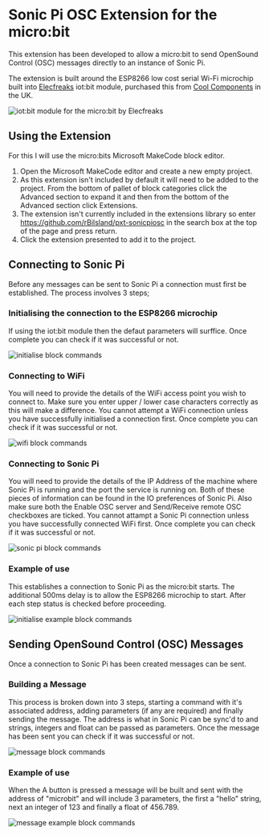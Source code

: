 # Sonic Pi OSC Extension for the micro:bit

This extension has been developed to allow a micro:bit to send OpenSound Control (OSC) messages directly to an instance of Sonic Pi.

The extension is built around the ESP8266 low cost serial Wi-Fi microchip built into [Elecfreaks](https://www.elecfreaks.com/store/) iot:bit module, purchased this from [Cool Components](https://coolcomponents.co.uk/products/iot-bit-for-bbc-micro-bit) in the UK.

![iot:bit module for the micro:bit by Elecfreaks](https://github.com/RBilsland/pxt-sonicpiosc/blob/master/images/iotbit.png)

## Using the Extension

For this I will use the micro:bits Microsoft MakeCode block editor.

1. Open the Microsoft MakeCode editor and create a new empty project.
2. As this extension isn't included by default it will need to be added to the project. From the bottom of pallet of block categories click the Advanced section to expand it and then from the bottom of the Advanced section click Extensions.
3. The extension isn't currently included in the extensions library so enter https://github.com/rBilsland/pxt-sonicpiosc in the search box at the top of the page and press return.
4. Click the extension presented to add it to the project.

## Connecting to Sonic Pi

Before any messages can be sent to Sonic Pi a connection must first be established. The process involves 3 steps;

### Initialising the connection to the ESP8266 microchip

If using the iot:bit module then the defaut parameters will surffice. Once complete you can check if it was successful or not.

![initialise block commands](https://github.com/RBilsland/pxt-sonicpiosc/blob/master/images/initialise.png)

### Connecting to WiFi

You will need to provide the details of the WiFi access point you wish to connect to. Make sure you enter upper / lower case characters correctly as this will make a difference. You cannot attempt a WiFi connection unless you have successfully initialised a connection first. Once complete you can check if it was successful or not.

![wifi block commands](https://github.com/RBilsland/pxt-sonicpiosc/blob/master/images/connectWiFi.png)

### Connecting to Sonic Pi

You will need to provide the details of the IP Address of the machine where Sonic Pi is running and the port the service is running on. Both of these pieces of information can be found in the IO preferences of Sonic Pi. Also make sure both the Enable OSC server and Send/Receive remote OSC checkboxes are ticked. You cannot attampt a Sonic Pi connection unless you have successfully connected WiFi first. Once complete you can check if it was successful or not.

![sonic pi block commands](https://github.com/RBilsland/pxt-sonicpiosc/blob/master/images/connectSonicPi.png)

### Example of use

This establishes a connection to Sonic Pi as the micro:bit starts. The additional 500ms delay is to allow the ESP8266 microchip to start. After each step status is checked before proceeding.

![initialise example block commands](https://github.com/RBilsland/pxt-sonicpiosc/blob/master/images/initialiseExample.png)

## Sending OpenSound Control (OSC) Messages

Once a connection to Sonic Pi has been created messages can be sent.

### Building a Message

This process is broken down into 3 steps, starting a command with it's associated address, adding parameters (if any are required) and finally sending the message. The address is what in Sonic Pi can be sync'd to and strings, integers and float can be passed as parameters. Once the message has been sent you can check if it was successful or not.

![message block commands](https://github.com/RBilsland/pxt-sonicpiosc/blob/master/images/message.png)

### Example of use

When the A button is pressed a message will be built and sent with the address of "microbit" and will include 3 parameters, the first a "hello" string, next an integer of 123 and finally a float of 456.789.

![message example block commands](https://github.com/RBilsland/pxt-sonicpiosc/blob/master/images/messageExample.png)
